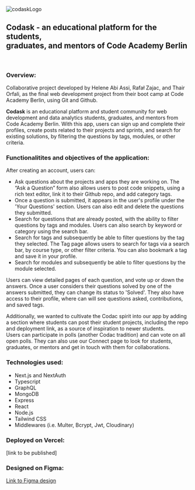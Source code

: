 <img src="https://res.cloudinary.com/dfm1r4ikr/image/upload/c_thumb,w_200,g_face/v1704299854/codask/website_photos/CodaskLogo_x0s43q.png" alt="codaskLogo" />
<h2>Codask - an educational platform for the students, <br/>graduates, and mentors of Code Academy Berlin</h2>
<br/>
<h3>Overview:</h3>
<p>Collaborative project developed by Helene Abi Assi, Rafał Zajac, and Thair Orfali, as the final web development project from their boot camp at Code Academy Berlin, using Git and Github. 

<strong>Codask</strong> is an educational platform and student community for web development and data analytics students, graduates, and mentors from Code Academy Berlin. 
With this app, users can sign up and complete their profiles, create posts related to their projects and sprints, and search for existing solutions, by filtering the questions by tags, modules, or other criteria. </p>

<h3>Functionalitites and objectives of the application:</h3>

<p>After creating an account, users can:</p>
<ul>
  <li>Ask questions about the projects and apps they are working on. The “Ask a Question” form also allows users to post code snippets, using a rich text editor, link it to their Github repo, and add category tags.</li>
  <li>Once a question is submitted, it appears in the user's profile under the 'Your Questions' section. Users can also edit and delete the questions they submitted. </li>
    <li>Search for questions that are already posted, with the ability to filter questions by tags and modules. Users can also search by keyword or category using the search bar. </li>
    <li>Search for tags and subsequently be able to filter questions by the tag they selected. The Tag page allows users to search for tags via a search bar, by course type, or other filter criteria. You can also bookmark a tag and save it in your profile.</li>
  <li>Search for modules and subsequently be able to filter questions by the module selected.</li>
</ul>  

Users can view detailed pages of each question, and vote up or down the answers. Once a user considers their questions solved by one of the answers submitted, they can change its status to 'Solved'.
They also have access to their profile, where can will see questions asked, contributions, and saved tags. 

Additionally, we wanted to cultivate the Codac spirit into our app by adding a section where students can post their student projects, including the repo and deployment link, as a source of inspiration to newer students. 
<br/>Users can participate in polls (another Codac tradition) and can vote on all open polls. 
They can also use our Connect page to look for students, graduates, or mentors and get in touch with them for collaborations. 


<h3>Technologies used:</h3>
<ul>
  <li>Next.js and NextAuth</li>
  <li>Typescript</li>
  <li>GraphQL</li>
  <li>MongoDB</li>
  <li>Express</li>
  <li>React</li>
  <li>Node.js</li>
  <li>Tailwind CSS</li>
  <li>Middlewares (i.e. Multer, Bcrypt, Jwt, Cloudinary)</li>
</ul>

<h3>Deployed on Vercel:</h3>
<p>[link to be published]</p>

<h3>Designed on Figma:</h3> 
<a target="_blank" href="https://www.figma.com/file/EvR6lR70uN6tXBimvGPnVR/Codask---Public?type=design&node-id=0%3A1&mode=design&t=XVwnIUeF8d4KDOMm-1">Link to Figma design</a>
